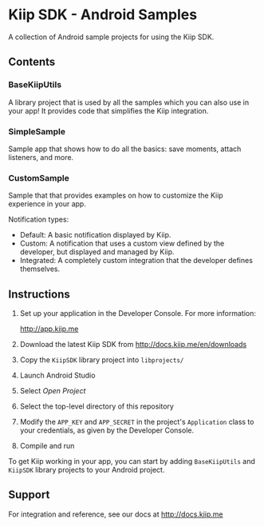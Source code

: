 # Kiip SDK - Android Samples

A collection of Android sample projects for using the Kiip SDK.


## Contents

### BaseKiipUtils

A library project that is used by all the samples which you can also use in your app! It provides code that simplifies the Kiip integration.


### SimpleSample

Sample app that shows how to do all the basics: save moments, attach listeners, and more.


### CustomSample

Sample that that provides examples on how to customize the Kiip experience in your app.

Notification types:
* Default: A basic notification displayed by Kiip.
* Custom: A notification that uses a custom view defined by the developer, but displayed and managed by Kiip.
* Integrated: A completely custom integration that the developer defines themselves.


## Instructions

1. Set up your application in the Developer Console. For more information:

    http://app.kiip.me
1. Download the latest Kiip SDK from http://docs.kiip.me/en/downloads
1. Copy the `KiipSDK` library project into `libprojects/`
1. Launch Android Studio
1. Select *Open Project*
1. Select the top-level directory of this repository
1. Modify the `APP_KEY` and `APP_SECRET` in the project's `Application` class to your credentials, as given by the Developer Console.
1. Compile and run

To get Kiip working in your app, you can start by adding `BaseKiipUtils` and `KiipSDK` library projects to your Android project.


## Support

For integration and reference, see our docs at http://docs.kiip.me
